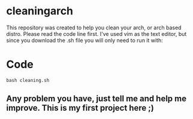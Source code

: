 # cleaningarch
 This repository was created to help you clean your arch, or arch based distro. Please read the code line first.
 I've used vim as the text editor, but since you download the .sh file you will only need to run it with: 
 # Code
    bash cleaning.sh


## Any problem you have, just tell me and help me improve. This is my first project here ;) ##
